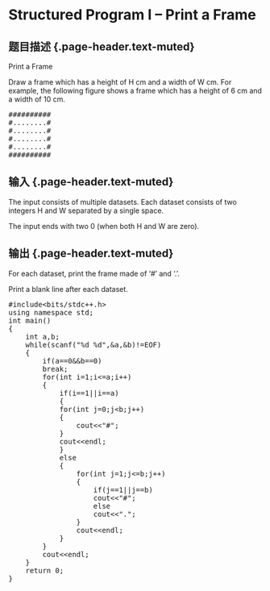 # Structured Program I – Print a Frame

## 题目描述 {.page-header.text-muted}

<div class="content">
  <p>
    Print a Frame
  </p>
  
  <p>
    Draw a frame which has a height of H cm and a width of W cm. For example, the following figure shows a frame which has a height of 6 cm and a width of 10 cm.
  </p>
  
  <pre>##########
#........#
#........#
#........#
#........#
##########</pre>
</div>

## 输入 {.page-header.text-muted}

<div class="content">
  <p>
    The input consists of multiple datasets. Each dataset consists of two integers H and W separated by a single space.
  </p>
  
  <p>
    The input ends with two 0 (when both H and W are zero).
  </p>
</div>

## 输出 {.page-header.text-muted}

<div class="content">
  <p>
    For each dataset, print the frame made of &#8216;#&#8217; and &#8216;.&#8217;.
  </p>
  
  <p>
    Print a blank line after each dataset.
  </p>
</div>

<pre class="EnlighterJSRAW" data-enlighter-language="cpp">#include&lt;bits/stdc++.h&gt;
using namespace std;
int main()
{
    int a,b;
    while(scanf("%d %d",&a,&b)!=EOF)
    {
        if(a==0&&b==0)
        break;
        for(int i=1;i&lt;=a;i++)
        {
            if(i==1||i==a)
            {
            for(int j=0;j&lt;b;j++)
            {
                cout&lt;&lt;"#";
            }
            cout&lt;&lt;endl;
            }
            else
            {
                for(int j=1;j&lt;=b;j++)
                {
                    if(j==1||j==b)
                    cout&lt;&lt;"#";
                    else
                    cout&lt;&lt;"."; 
                }
                cout&lt;&lt;endl;
            }       
        }
        cout&lt;&lt;endl;
    } 
    return 0;       
}</pre>

&nbsp;
